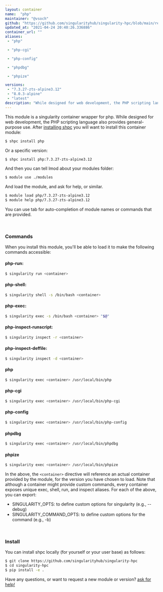 ```yaml
---
layout: container
name:  "php"
maintainer: "@vsoch"
github: "https://github.com/singularityhub/singularity-hpc/blob/main/registry/php/container.yaml"
updated_at: "2021-04-24 20:40:26.336886"
container_url: ""
aliases:
 - "php"

 - "php-cgi"

 - "php-config"

 - "phpdbg"

 - "phpize"

versions:
 - "7.3.27-zts-alpine3.12"
 - "8.0.3-alpine"
 - "latest"
description: "While designed for web development, the PHP scripting language also provides general-purpose use."
---
```


This module is a singularity container wrapper for php.
While designed for web development, the PHP scripting language also provides general-purpose use.
After [installing shpc](#install) you will want to install this container module:

```bash
$ shpc install php
```

Or a specific version:

```bash
$ shpc install php:7.3.27-zts-alpine3.12
```

And then you can tell lmod about your modules folder:

```bash
$ module use ./modules
```

And load the module, and ask for help, or similar.

```bash
$ module load php/7.3.27-zts-alpine3.12
$ module help php/7.3.27-zts-alpine3.12
```

You can use tab for auto-completion of module names or commands that are provided.

<br>

### Commands

When you install this module, you'll be able to load it to make the following commands accessible:

#### php-run:

```bash
$ singularity run <container>
```

#### php-shell:

```bash
$ singularity shell -s /bin/bash <container>
```

#### php-exec:

```bash
$ singularity exec -s /bin/bash <container> "$@"
```

#### php-inspect-runscript:

```bash
$ singularity inspect -r <container>
```

#### php-inspect-deffile:

```bash
$ singularity inspect -d <container>
```


#### php
       
```bash
$ singularity exec <container> /usr/local/bin/php
```


#### php-cgi
       
```bash
$ singularity exec <container> /usr/local/bin/php-cgi
```


#### php-config
       
```bash
$ singularity exec <container> /usr/local/bin/php-config
```


#### phpdbg
       
```bash
$ singularity exec <container> /usr/local/bin/phpdbg
```


#### phpize
       
```bash
$ singularity exec <container> /usr/local/bin/phpize
```



In the above, the `<container>` directive will reference an actual container provided
by the module, for the version you have chosen to load. Note that although a container
might provide custom commands, every container exposes unique exec, shell, run, and
inspect aliases. For each of the above, you can export:

 - SINGULARITY_OPTS: to define custom options for singularity (e.g., --debug)
 - SINGULARITY_COMMAND_OPTS: to define custom options for the command (e.g., -b)

<br>
  
### Install

You can install shpc locally (for yourself or your user base) as follows:

```bash
$ git clone https://github.com/singularityhub/singularity-hpc
$ cd singularity-hpc
$ pip install -e .
```

Have any questions, or want to request a new module or version? [ask for help!](https://github.com/singularityhub/singularity-hpc/issues)